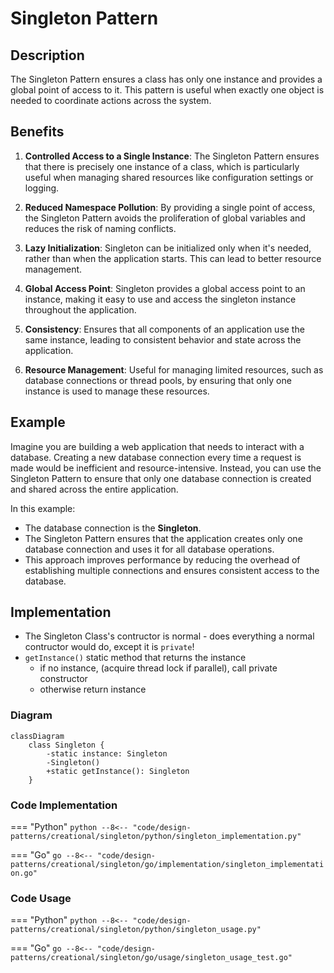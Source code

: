 # Singleton Pattern

## Description

The Singleton Pattern ensures a class has only one instance and provides a global point of access to it. This pattern is useful when exactly one object is needed to coordinate actions across the system.

## Benefits

1. **Controlled Access to a Single Instance**: The Singleton Pattern ensures that there is precisely one instance of a class, which is particularly useful when managing shared resources like configuration settings or logging.

2. **Reduced Namespace Pollution**: By providing a single point of access, the Singleton Pattern avoids the proliferation of global variables and reduces the risk of naming conflicts.

3. **Lazy Initialization**: Singleton can be initialized only when it's needed, rather than when the application starts. This can lead to better resource management.

4. **Global Access Point**: Singleton provides a global access point to an instance, making it easy to use and access the singleton instance throughout the application.

5. **Consistency**: Ensures that all components of an application use the same instance, leading to consistent behavior and state across the application.

6. **Resource Management**: Useful for managing limited resources, such as database connections or thread pools, by ensuring that only one instance is used to manage these resources.


## Example

Imagine you are building a web application that needs to interact with a database. Creating a new database connection every time a request is made would be inefficient and resource-intensive. Instead, you can use the Singleton Pattern to ensure that only one database connection is created and shared across the entire application.

In this example:

- The database connection is the **Singleton**.
- The Singleton Pattern ensures that the application creates only one database connection and uses it for all database operations.
- This approach improves performance by reducing the overhead of establishing multiple connections and ensures consistent access to the database.



## Implementation

- The Singleton Class's contructor is normal - does everything a normal contructor would do, except it is `private`!
- `getInstance()` static method that returns the instance
    - if no instance, (acquire thread lock if parallel), call private constructor
    - otherwise return instance

### Diagram

<!-- 2. A mermaid diagram -->
```mermaid
classDiagram
    class Singleton {
        -static instance: Singleton
        -Singleton()
        +static getInstance(): Singleton
    }
```

### Code Implementation

=== "Python"
    ```python
    --8<-- "code/design-patterns/creational/singleton/python/singleton_implementation.py"
    ```

=== "Go"
    ```go
    --8<-- "code/design-patterns/creational/singleton/go/implementation/singleton_implementation.go"
    ```

### Code Usage

=== "Python"
    ```python
    --8<-- "code/design-patterns/creational/singleton/python/singleton_usage.py"
    ```

=== "Go"
    ```go
    --8<-- "code/design-patterns/creational/singleton/go/usage/singleton_usage_test.go"
    ```